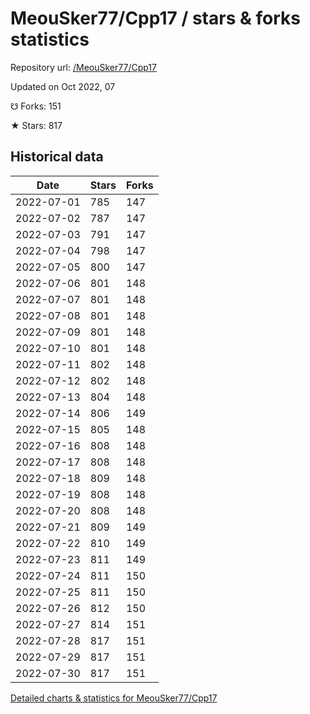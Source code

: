 # MeouSker77/Cpp17 / stars & forks statistics

Repository url: [/MeouSker77/Cpp17](https://github.com/MeouSker77/Cpp17)

Updated on Oct 2022, 07

☋ Forks: 151

★ Stars: 817

## Historical data
| Date | Stars | Forks |
|------|-------|-------|
| 2022-07-01 | 785 | 147 | 
| 2022-07-02 | 787 | 147 | 
| 2022-07-03 | 791 | 147 | 
| 2022-07-04 | 798 | 147 | 
| 2022-07-05 | 800 | 147 | 
| 2022-07-06 | 801 | 148 | 
| 2022-07-07 | 801 | 148 | 
| 2022-07-08 | 801 | 148 | 
| 2022-07-09 | 801 | 148 | 
| 2022-07-10 | 801 | 148 | 
| 2022-07-11 | 802 | 148 | 
| 2022-07-12 | 802 | 148 | 
| 2022-07-13 | 804 | 148 | 
| 2022-07-14 | 806 | 149 | 
| 2022-07-15 | 805 | 148 | 
| 2022-07-16 | 808 | 148 | 
| 2022-07-17 | 808 | 148 | 
| 2022-07-18 | 809 | 148 | 
| 2022-07-19 | 808 | 148 | 
| 2022-07-20 | 808 | 148 | 
| 2022-07-21 | 809 | 149 | 
| 2022-07-22 | 810 | 149 | 
| 2022-07-23 | 811 | 149 | 
| 2022-07-24 | 811 | 150 | 
| 2022-07-25 | 811 | 150 | 
| 2022-07-26 | 812 | 150 | 
| 2022-07-27 | 814 | 151 | 
| 2022-07-28 | 817 | 151 | 
| 2022-07-29 | 817 | 151 | 
| 2022-07-30 | 817 | 151 | 


[Detailed charts & statistics for MeouSker77/Cpp17](https://reviewgithub.com/rep/MeouSker77/Cpp17)
